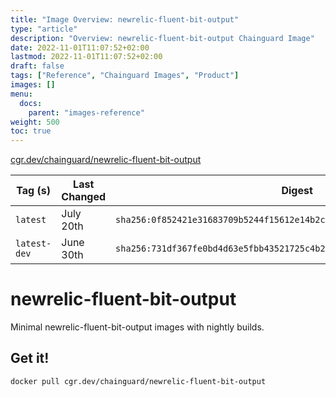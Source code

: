 ```yaml
---
title: "Image Overview: newrelic-fluent-bit-output"
type: "article"
description: "Overview: newrelic-fluent-bit-output Chainguard Image"
date: 2022-11-01T11:07:52+02:00
lastmod: 2022-11-01T11:07:52+02:00
draft: false
tags: ["Reference", "Chainguard Images", "Product"]
images: []
menu:
  docs:
    parent: "images-reference"
weight: 500
toc: true
---
```


[cgr.dev/chainguard/newrelic-fluent-bit-output](https://github.com/chainguard-images/images/tree/main/images/newrelic-fluent-bit-output)

| Tag (s)       | Last Changed | Digest                                                                    |
|---------------|--------------|---------------------------------------------------------------------------|
|  `latest`     | July 20th    | `sha256:0f852421e31683709b5244f15612e14b2c5ee353a2db013d8b9953450b2a897c` |
|  `latest-dev` | June 30th    | `sha256:731df367fe0bd4d63e5fbb43521725c4b2b65efaf58e8d7bb59203244557a51d` |

# newrelic-fluent-bit-output

Minimal newrelic-fluent-bit-output images with nightly builds.

## Get it!

```shell
docker pull cgr.dev/chainguard/newrelic-fluent-bit-output
```
